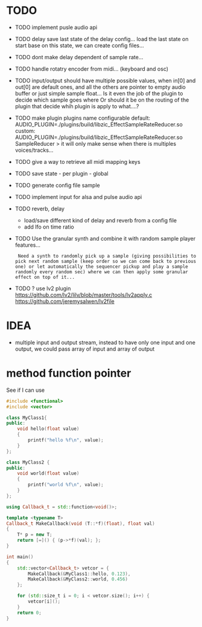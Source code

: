 # TODO

- TODO implement pusle audio api

- TODO delay save last state of the delay config... load the last state on start
       base on this state, we can create config files...

- TODO dont make delay dependent of sample rate...
- TODO handle rotatry encoder from midi... (keyboard and osc)

- TODO input/output should have multiple possible values, when in[0] and out[0] are default ones, and all the others are pointer to empty audio buffer or just simple sample float...
       Is it even the job of the plugin to decide which sample goes where
       Or should it be on the routing of the plugin that decide whih plugin is apply to what....?
- TODO make plugin plugins name configurable
       default: AUDIO_PLUGIN=./plugins/build/libzic_EffectSampleRateReducer.so
       custom: AUDIO_PLUGIN=./plugins/build/libzic_EffectSampleRateReducer.so SampleReducer
       > it will only make sense when there is multiples voices/tracks...

- TODO give a way to retrieve all midi mapping keys
- TODO save state
       - per plugin
       - global
- TODO generate config file sample

- TODO implement input for alsa and pulse audio api
- TODO reverb, delay
     - load/save different kind of delay and reverb from a config file
     - add lfo on time ratio
- TODO Use the granular synth and combine it with random sample player features...

       Need a synth to randomly pick up a sample (giving possibilities to pick next random sample (keep order so we can come back to previous one) or let automatically the sequencer pickup and play a sample randomly every random sec) where we can then apply some granular effect on top of it...
- TODO ? use lv2 plugin
       https://github.com/lv2/lilv/blob/master/tools/lv2apply.c
       https://github.com/jeremysalwen/lv2file

# IDEA

- multiple input and output stream, instead to have only one input and one output, we could pass array of input and array of output

# method function pointer

See if I can use

```cpp
#include <functional>
#include <vector>

class MyClass1{
public:
    void hello(float value)
    {
        printf("hello %f\n", value);
    }
};

class MyClass2 {
public:
    void world(float value)
    {
        printf("world %f\n", value);
    }
};

using Callback_t = std::function<void()>;

template <typename T>
Callback_t MakeCallback(void (T::*f)(float), float val)
{
    T* p = new T;
    return [=]() { (p->*f)(val); };
}

int main()
{
    std::vector<Callback_t> vetcor = {
        MakeCallback(&MyClass1::hello, 0.123),
        MakeCallback(&MyClass2::world, 0.456)
    };

    for (std::size_t i = 0; i < vetcor.size(); i++) {
        vetcor[i]();
    }
    return 0;
}
```
